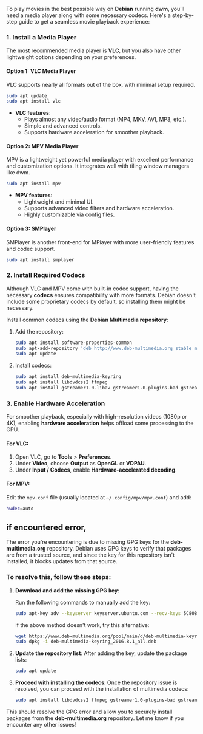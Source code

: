 To play movies in the best possible way on **Debian** running **dwm**, you'll need a media player along with some necessary codecs. Here's a step-by-step guide to get a seamless movie playback experience:

### 1. **Install a Media Player**
The most recommended media player is **VLC**, but you also have other lightweight options depending on your preferences.

#### **Option 1: VLC Media Player**
VLC supports nearly all formats out of the box, with minimal setup required.
```bash
sudo apt update
sudo apt install vlc
```
- **VLC features**:
  - Plays almost any video/audio format (MP4, MKV, AVI, MP3, etc.).
  - Simple and advanced controls.
  - Supports hardware acceleration for smoother playback.

#### **Option 2: MPV Media Player**
MPV is a lightweight yet powerful media player with excellent performance and customization options. It integrates well with tiling window managers like dwm.
```bash
sudo apt install mpv
```
- **MPV features**:
  - Lightweight and minimal UI.
  - Supports advanced video filters and hardware acceleration.
  - Highly customizable via config files.

#### **Option 3: SMPlayer**
SMPlayer is another front-end for MPlayer with more user-friendly features and codec support.
```bash
sudo apt install smplayer
```

### 2. **Install Required Codecs**
Although VLC and MPV come with built-in codec support, having the necessary **codecs** ensures compatibility with more formats. Debian doesn't include some proprietary codecs by default, so installing them might be necessary.

Install common codecs using the **Debian Multimedia repository**:
1. Add the repository:
   ```bash
   sudo apt install software-properties-common
   sudo apt-add-repository 'deb http://www.deb-multimedia.org stable main non-free'
   sudo apt update
   ```
2. Install codecs:
   ```bash
   sudo apt install deb-multimedia-keyring
   sudo apt install libdvdcss2 ffmpeg
   sudo apt install gstreamer1.0-libav gstreamer1.0-plugins-bad gstreamer1.0-plugins-ugly
   ```

### 3. **Enable Hardware Acceleration**
For smoother playback, especially with high-resolution videos (1080p or 4K), enabling **hardware acceleration** helps offload some processing to the GPU.

#### For VLC:
1. Open VLC, go to **Tools** > **Preferences**.
2. Under **Video**, choose **Output** as **OpenGL** or **VDPAU**.
3. Under **Input / Codecs**, enable **Hardware-accelerated decoding**.

#### For MPV:
Edit the `mpv.conf` file (usually located at `~/.config/mpv/mpv.conf`) and add:
```bash
hwdec=auto
```


## if encountered  error,
The error you're encountering is due to missing GPG keys for the **deb-multimedia.org** repository. Debian uses GPG keys to verify that packages are from a trusted source, and since the key for this repository isn't installed, it blocks updates from that source.

### To resolve this, follow these steps:

1. **Download and add the missing GPG key**:

   Run the following commands to manually add the key:
   ```bash
   sudo apt-key adv --keyserver keyserver.ubuntu.com --recv-keys 5C808C2B65558117
   ```

   If the above method doesn't work, try this alternative:
   ```bash
   wget https://www.deb-multimedia.org/pool/main/d/deb-multimedia-keyring/deb-multimedia-keyring_2016.8.1_all.deb
   sudo dpkg -i deb-multimedia-keyring_2016.8.1_all.deb
   ```

2. **Update the repository list**:
   After adding the key, update the package lists:
   ```bash
   sudo apt update
   ```

3. **Proceed with installing the codecs**:
   Once the repository issue is resolved, you can proceed with the installation of multimedia codecs:
   ```bash
   sudo apt install libdvdcss2 ffmpeg gstreamer1.0-plugins-bad gstreamer1.0-plugins-ugly
   ```

This should resolve the GPG error and allow you to securely install packages from the **deb-multimedia.org** repository. Let me know if you encounter any other issues!